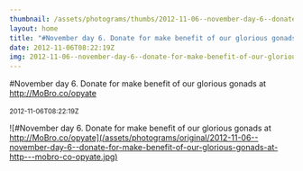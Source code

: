 ```yaml
---
thumbnail: /assets/photograms/thumbs/2012-11-06--november-day-6--donate-for-make-benefit-of-our-glorious-gonads-at-http---mobro-co-opyate.png
layout: home
title: "#November day 6. Donate for make benefit of our glorious gonads at http://MoBro.co/opyate"
date: 2012-11-06T08:22:19Z
img: 2012-11-06--november-day-6--donate-for-make-benefit-of-our-glorious-gonads-at-http---mobro-co-opyate.jpg
---
```


#November day 6. Donate for make benefit of our glorious gonads at http://MoBro.co/opyate

<small>2012-11-06T08:22:19Z</small>

![#November day 6. Donate for make benefit of our glorious gonads at http://MoBro.co/opyate](/assets/photograms/original/2012-11-06--november-day-6--donate-for-make-benefit-of-our-glorious-gonads-at-http---mobro-co-opyate.jpg)
